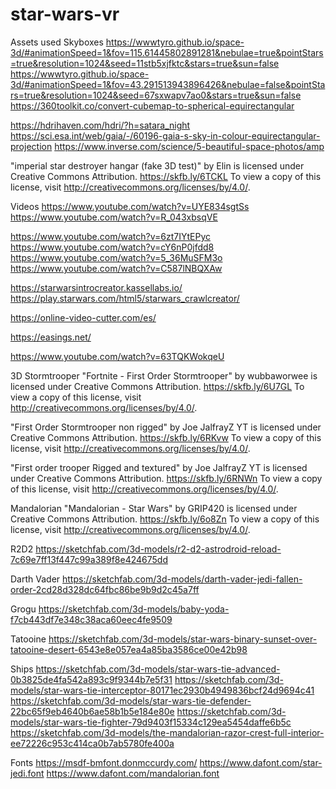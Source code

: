 # star-wars-vr

Assets used
Skyboxes
https://wwwtyro.github.io/space-3d/#animationSpeed=1&fov=115.61445802891281&nebulae=true&pointStars=true&resolution=1024&seed=11stb5xjfktc&stars=true&sun=false
https://wwwtyro.github.io/space-3d/#animationSpeed=1&fov=43.291513943896426&nebulae=false&pointStars=true&resolution=1024&seed=67sxwapv7ao0&stars=true&sun=false
https://360toolkit.co/convert-cubemap-to-spherical-equirectangular

https://hdrihaven.com/hdri/?h=satara_night
https://sci.esa.int/web/gaia/-/60196-gaia-s-sky-in-colour-equirectangular-projection
https://www.inverse.com/science/5-beautiful-space-photos/amp

"imperial star destroyer hangar (fake 3D test)" by Elin is licensed under Creative Commons Attribution. https://skfb.ly/6TCKL To view a copy of this license, visit http://creativecommons.org/licenses/by/4.0/.


Videos
https://www.youtube.com/watch?v=UYE834sgtSs
https://www.youtube.com/watch?v=R_043xbsqVE

https://www.youtube.com/watch?v=6zt7IYtEPyc
https://www.youtube.com/watch?v=cY6nP0jfdd8
https://www.youtube.com/watch?v=5_36MuSFM3o
https://www.youtube.com/watch?v=C587lNBQXAw

https://starwarsintrocreator.kassellabs.io/
https://play.starwars.com/html5/starwars_crawlcreator/

https://online-video-cutter.com/es/

https://easings.net/

https://www.youtube.com/watch?v=63TQKWokqeU


3D
Stormtrooper
"Fortnite - First Order Stormtrooper" by wubbaworwee is licensed under Creative Commons Attribution. https://skfb.ly/6U7GL To view a copy of this license, visit http://creativecommons.org/licenses/by/4.0/.

"First Order Stormtrooper non rigged" by Joe JalfrayZ YT is licensed under Creative Commons Attribution. https://skfb.ly/6RKvw To view a copy of this license, visit http://creativecommons.org/licenses/by/4.0/.

"First order trooper Rigged and textured" by Joe JalfrayZ YT is licensed under Creative Commons Attribution. https://skfb.ly/6RNWn To view a copy of this license, visit http://creativecommons.org/licenses/by/4.0/.

Mandalorian
"Mandalorian - Star Wars" by GRIP420 is licensed under Creative Commons Attribution. https://skfb.ly/6o8Zn To view a copy of this license, visit http://creativecommons.org/licenses/by/4.0/.

R2D2
https://sketchfab.com/3d-models/r2-d2-astrodroid-reload-7c69e7ff13f447c99a389f8e424675dd

Darth Vader
https://sketchfab.com/3d-models/darth-vader-jedi-fallen-order-2cd28d328dc64fbc86be9b9d2c45a7ff

Grogu
https://sketchfab.com/3d-models/baby-yoda-f7cb443df7e348c38aca60eec4fe9509

Tatooine
https://sketchfab.com/3d-models/star-wars-binary-sunset-over-tatooine-desert-6543e8e057ea4a85ba3586ce00e42b98

Ships
https://sketchfab.com/3d-models/star-wars-tie-advanced-0b3825de4fa542a893c9f9344b7e5f31
https://sketchfab.com/3d-models/star-wars-tie-interceptor-80171ec2930b4949836bcf24d9694c41
https://sketchfab.com/3d-models/star-wars-tie-defender-22bc65f9eb4640b6ae58b1b5e184e80e
https://sketchfab.com/3d-models/star-wars-tie-fighter-79d9403f15334c129ea5454daffe6b5c
https://sketchfab.com/3d-models/the-mandalorian-razor-crest-full-interior-ee72226c953c414ca0b7ab5780fe400a

Fonts
https://msdf-bmfont.donmccurdy.com/
https://www.dafont.com/star-jedi.font
https://www.dafont.com/mandalorian.font

